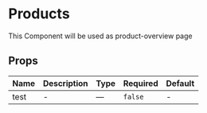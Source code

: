 # Products

This Component will be used as product-overview page

## Props

<!-- @vuese:Products:props:start -->
|Name|Description|Type|Required|Default|
|---|---|---|---|---|
|test|-|—|`false`|-|

<!-- @vuese:Products:props:end -->


